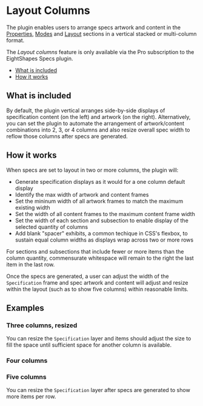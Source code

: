 # Layout Columns

The plugin enables users to arrange specs artwork and content in the [Properties](../properties.md), [Modes](modes.md) and [Layout](../layoutandspacing.md) sections in a vertical stacked or multi-column format.

The *Layout columns* feature is only available via the Pro subscription to the EightShapes Specs plugin.

* [What is included](#whatisincluded)
* [How it works](#howitworks)

## What is included <a id="whatisincluded"></a>

By default, the plugin vertical arranges side-by-side displays of specification content (on the left) and artwork (on the right). Alternatively, you can set the plugin to automate the arrangement of artwork/content combinations into 2, 3, or 4 columns and also resize overall spec width to reflow those columns after specs are generated.

## How it works <a id="howitworks"></a>

When specs are set to layout in two or more columns, the plugin will:

* Generate specification displays as it would for a one column default display
* Identify the max width of artwork and content frames
* Set the mininum width of all artwork frames to match the maximum existing width
* Set the width of all content frames to the maximum content frame width
* Set the width of each section and subsection to enable display of the selected quantity of columns
* Add blank "spacer" exhibits, a common techique in CSS's flexbox, to sustain equal column widths as displays wrap across two or more rows

For sections and subsections that include fewer or more items than the column quantity, commensurate whitespace will remain to the right the last item in the last row.

Once the specs are generated, a user can adjust the width of the `Specification` frame and spec artwork and content will adjust and resize within the layout (such as to show five columns) within reasonable limits.

## Examples

### Three columns, resized

You can resize the `Specification` layer and items should adjust the size to fill the space until sufficient space for another column is available.

### Four columns

### Five columns

You can resize the `Specification` layer after specs are generated to show more items per row.